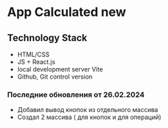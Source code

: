 # App Calculated new

## Technology Stack
- HTML/CSS
- JS + React.js
- local development server Vite
- Github, Git control version

### Последние обновления от 26.02.2024
- Добавил вывод кнопок из отдельного массива
- Создал 2 массива ( для кнопок и для операций)

